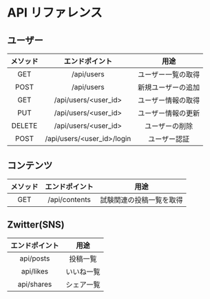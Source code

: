# API リファレンス

## ユーザー

| メソッド | エンドポイント | 用途 |
| :---: |:---:|:---:|
| GET | /api/users | ユーザー一覧の取得 |
| POST | /api/users | 新規ユーザーの追加 |
| GET | /api/users/<user_id> | ユーザー情報の取得 |
| PUT | /api/users/<user_id> | ユーザー情報の更新 |
| DELETE | /api/users/<user_id> | ユーザーの削除 |
| POST | /api/users/<user_id>/login | ユーザー認証 |

## コンテンツ

| メソッド | エンドポイント | 用途 |
|:---:|:---:|:---:|
| GET | /api/contents | 試験関連の投稿一覧を取得 |

## Zwitter(SNS)

| エンドポイント | 用途 |
|:---:|:---:|
| api/posts | 投稿一覧 |
| api/likes | いいね一覧 |
| api/shares | シェア一覧 |
